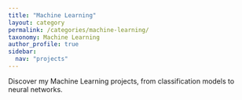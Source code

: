 ```yaml
---
title: "Machine Learning"
layout: category
permalink: /categories/machine-learning/
taxonomy: Machine Learning
author_profile: true
sidebar:
  nav: "projects"
---
```


Discover my Machine Learning projects, from classification models to neural networks. 